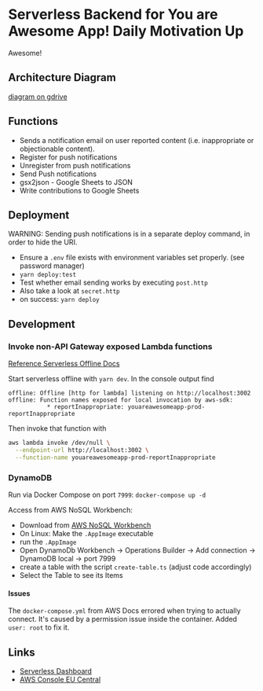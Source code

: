 # Serverless Backend for You are Awesome App! Daily Motivation Up

Awesome!

## Architecture Diagram

[diagram on gdrive](https://drive.google.com/file/d/16q4tDXvDJJmJJllpi_lgGpntYiB_nEjh/view?usp=sharing)

## Functions

- Sends a notification email on user reported content (i.e. inappropriate or objectionable content).
- Register for push notifications
- Unregister from push notifications
- Send Push notifications
- gsx2json - Google Sheets to JSON
- Write contributions to Google Sheets

## Deployment

WARNING: Sending push notifications is in a separate deploy command, in order to hide the URI.

- Ensure a `.env` file exists with environment variables set properly. (see password manager)
- `yarn deploy:test`
- Test whether email sending works by executing `post.http`
- Also take a look at `secret.http`
- on success: `yarn deploy`

## Development

### Invoke non-API Gateway exposed Lambda functions

[Reference Serverless Offline Docs](https://www.serverless.com/plugins/serverless-offline#usage-with-invoke)

Start serverless offline with `yarn dev`.
In the console output find

```log
offline: Offline [http for lambda] listening on http://localhost:3002
offline: Function names exposed for local invocation by aws-sdk:
           * reportInappropriate: youareawesomeapp-prod-reportInappropriate
```

Then invoke that function with

```sh
aws lambda invoke /dev/null \
  --endpoint-url http://localhost:3002 \
  --function-name youareawesomeapp-prod-reportInappropriate
```

### DynamoDB

Run via Docker Compose on port `7999`:
`docker-compose up -d`

Access from AWS NoSQL Workbench:

- Download from [AWS NoSQL Workbench](https://docs.aws.amazon.com/amazondynamodb/latest/developerguide/workbench.settingup.html)
- On Linux: Make the `.AppImage` executable
- run the `.AppImage`
- Open DynamoDb Workbench -> Operations Builder -> Add connection -> DynamoDB local -> port 7999
- create a table with the script `create-table.ts` (adjust code accordingly)
- Select the Table to see its Items

#### Issues

The `docker-compose.yml` from AWS Docs errored when trying to actually connect. It's caused by a permission issue inside the container. Added `user: root` to fix it.

## Links

- [Serverless Dashboard](https://dashboard.serverless.com)
- [AWS Console EU Central](https://eu-central-1.console.aws.amazon.com/console/home?region=eu-central-1#)
